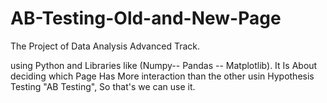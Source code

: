 # AB-Testing-Old-and-New-Page

The Project of Data Analysis Advanced Track.

using Python and Libraries like (Numpy-- Pandas -- Matplotlib).
It Is About deciding which Page Has More interaction than the other usin Hypothesis Testing "AB Testing",
So that's we can use it.
